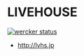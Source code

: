 LIVEHOUSE
=========

[![wercker status](https://app.wercker.com/status/b8dcf528c8afdf578fc87e4dc2ccd915/m "wercker status")](https://app.wercker.com/project/bykey/b8dcf528c8afdf578fc87e4dc2ccd915)

* http://lvhs.jp
